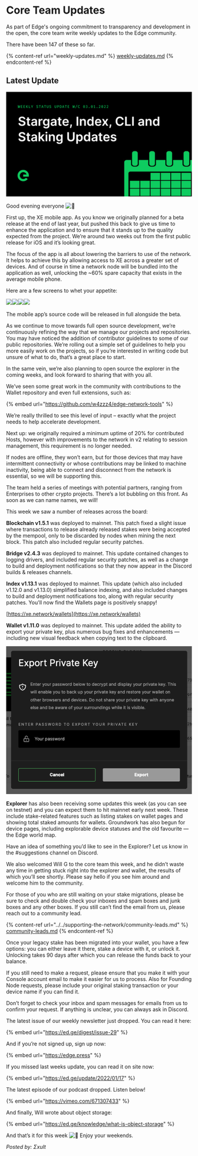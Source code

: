 # Core Team Updates

As part of Edge's ongoing commitment to transparency and development in the open, the core team write weekly updates to the Edge community.

There have been 147 of these so far.

{% content-ref url="weekly-updates.md" %}
[weekly-updates.md](weekly-updates.md)
{% endcontent-ref %}

## Latest Update

![](../../.gitbook/assets/weeklyUpdate03012022.png)

Good evening everyone ![👋](https://discord.com/assets/df7ba0f4020ca70048a0226d1dfa73f6.svg)

First up, the XE mobile app. As you know we originally planned for a beta release at the end of last year, but pushed this back to give us time to enhance the application and to ensure that it stands up to the quality expected from the project. We’re around two weeks out from the first public release for iOS and it’s looking great.

The focus of the app is all about lowering the barriers to use of the network. It helps to achieve this by allowing access to XE across a greater set of devices. And of course in time a network node will be bundled into the application as well, unlocking the \~60% spare capacity that exists in the average mobile phone.

Here are a few screens to whet your appetite:

![](../../.gitbook/assets/IMG\_2368.png)![](../../.gitbook/assets/IMG\_2369.png)![](../../.gitbook/assets/IMG\_2370.png)![](../../.gitbook/assets/IMG\_2371.png)

The mobile app’s source code will be released in full alongside the beta.

As we continue to move towards full open source development, we’re continuously refining the way that we manage our projects and repositories. You may have noticed the addition of contributor guidelines to some of our public repositories. We’re rolling out a simple set of guidelines to help you more easily work on the projects, so if you’re interested in writing code but unsure of what to do, that’s a great place to start.

In the same vein, we’re also planning to open source the explorer in the coming weeks, and look forward to sharing that with you all.

We’ve seen some great work in the community with contributions to the Wallet repository and even full extensions, such as:

{% embed url="https://github.com/w4zzz4/edge-network-tools" %}

We’re really thrilled to see this level of input – exactly what the project needs to help accelerate development.

Next up: we originally required a minimum uptime of 20% for contributed Hosts, however with improvements to the network in v2 relating to session management, this requirement is no longer needed.

If nodes are offline, they won’t earn, but for those devices that may have intermittent connectivity or whose contributions may be linked to machine inactivity, being able to connect and disconnect from the network is essential, so we will be supporting this.

The team held a series of meetings with potential partners, ranging from Enterprises to other crypto projects. There’s a lot bubbling on this front. As soon as we can name names, we will!

This week we saw a number of releases across the board:

**Blockchain v1.5.1** was deployed to mainnet. This patch fixed a slight issue where transactions to release already released stakes were being accepted by the mempool, only to be discarded by nodes when mining the next block. This patch also included regular security patches.

**Bridge v2.4.3** was deployed to mainnet. This update contained changes to logging drivers, and included regular security patches, as well as a change to build and deployment notifications so that they now appear in the Discord builds & releases channels.

**Index v1.13.1** was deployed to mainnet. This update (which also included v1.12.0 and v1.13.0) simplified balance indexing, and also included changes to build and deployment notifications too, along with regular security patches. You'll now find the Wallets page is positively snappy!

[https://xe.network/wallets](https://xe.network/wallets)

**Wallet v1.11.0** was deployed to mainnet. This update added the ability to export your private key, plus numerous bug fixes and enhancements — including new visual feedback when copying text to the clipboard.

![](../../.gitbook/assets/export.png)

**Explorer** has also been receiving some updates this week (as you can see on testnet) and you can expect them to hit mainnet early next week. These include stake-related features such as listing stakes on wallet pages and showing total staked amounts for wallets. Groundwork has also begun for device pages, including explorable device statuses and the old favourite — the Edge world map.

Have an idea of something you’d like to see in the Explorer? Let us know in the #suggestions channel on Discord.

We also welcomed Will G to the core team this week, and he didn’t waste any time in getting stuck right into the explorer and wallet, the results of which you’ll see shortly. Please say hello if you see him around and welcome him to the community.

For those of you who are still waiting on your stake migrations, please be sure to check and double check your inboxes and spam boxes and junk boxes and any other boxes. If you still can’t find the email from us, please reach out to a community lead.

{% content-ref url="../../supporting-the-network/community-leads.md" %}
[community-leads.md](../../supporting-the-network/community-leads.md)
{% endcontent-ref %}

Once your legacy stake has been migrated into your wallet, you have a few options: you can either leave it there, stake a device with it, or unlock it. Unlocking takes 90 days after which you can release the funds back to your balance.

If you still need to make a request, please ensure that you make it with your Console account email to make it easier for us to process. Also for Founding Node requests, please include your original staking transaction or your device name if you can find it.

Don’t forget to check your inbox and spam messages for emails from us to confirm your request. If anything is unclear, you can always ask in Discord.

The latest issue of our weekly newsletter just dropped. You can read it here:

{% embed url="https://ed.ge/digest/issue-29" %}

And if you’re not signed up, sign up now:

{% embed url="https://edge.press" %}

If you missed last weeks update, you can read it on site now:

{% embed url="https://ed.ge/update/2022/01/17" %}

The latest episode of our podcast dropped. Listen below!

{% embed url="https://vimeo.com/671307433" %}

And finally, Will wrote about object storage:

{% embed url="https://ed.ge/knowledge/what-is-object-storage" %}

And that’s it for this week ![👊](https://discord.com/assets/4601b0cf78b83ff531ea80756d6cc9c2.svg) Enjoy your weekends.

_Posted by: Σxult_
